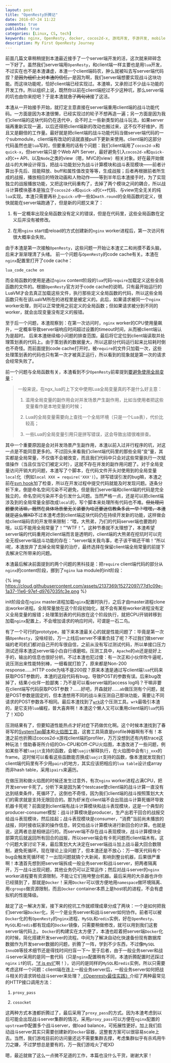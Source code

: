 ```yaml
---
layout: post
title: "OpenResty折腾记"
date: 2016-07-24 11:22
comments: true
published: true
categories: [Linux, CS, tech]
keywords: nginx, OpenResty, docker, cocos2d-x, 游戏开发, 手游开发, mobile game, game devolopment
description: My First OpenResty Journey
---
```


前面几篇文章稍稍提到本渣最近接手了一个server端开发的活，这次就来碎碎念一下好了。虽然我们server端用`OpenResty`，和client端一样主要也是用`lua`开发，不过实在也不是本渣谦虚，本渣一个client端码农，肿么就被叫去写server端代码捏？<del>是因为组织上对本渣的信任。</del>是因为啊，我们server端想要实现战斗这块功能。而这块功能呢，恰好client端已经实现过。本渣嘛，又承担过不少战斗功能的开发工作。所以组织上说，既然你以前在client端挖过不少这种坑，那么server端的坑也由你来挖吧？于是本渣就<del>念了两句诗</del>接了这活。

本渣从一开始接手开始，就打定主意直接在server端重用client端的战斗功能代码。一方面是因为本渣很懒，已经实现过的轮子不想再造一遍；另一方面是因为我们client端的这块代码仍在迭代中，会不时上一些新类型的战斗玩法，如果server端再重新实现一遍，以后还得把client端新的改动也搬过来，这不仅不好维护，而且又是翻倍的工作量。最好就是把client端的战斗功能代码当做server端代码的一个submodule，client端有改动的话就直接pull下更新来使用。client端的这部分代码虽然也是`lua`写的，但要重用的话有个问题：我们client端用了`cocos2d-x`和`quick-x`，但server端只是个Web API Server，最好避免引入`cocos2d-x`和`quick-x`的`C++` API、以及`Node`之类的view（嗯，MVC的view）相关对象。好在最开始做战斗的大神设计得当，把战斗功能划分为战斗计算模块和战斗表现模块——前者计算出手先后、技能释放、buff和属性值改变等等，生成战报；后者再根据前者所生成的战报，播放相应的特效动画和人物动作——等到半年后本渣接手时，为了实现独立的战报播放功能，又把这块代码重构了，去掉了两个模块之间的耦合，所以战斗计算模块基本是独立于`cocos2d-x`和`quick-x`的`C++`代码、与view完全无关的纯`lua`实现。本渣只需要再补上`quick-x`中一些如`math.round`的全局函数的定义，很快就能在server端跑通了，但是新的问题又来了：

1. 有一定概率出现全局函数没有定义的错误，但是在代码里，这些全局函数在定义后并没有被修改。

2. 在用`nginx` start或reload的方式创建新的`nginx` worker进程后，第一次访问有很大概率会失败。

由于本渣是第一次接触`OpenResty`，这些问题一开始让本渣丈二和尚摸不着头脑，后来才渐渐理清了头绪。
前一个问题与`OpenResty`的code cache有关。本渣在`nginx`配置里打开了code cache：

```
lua_code_cache on
```

而全局函数的使用是通过`nginx` content阶段的`lua`代码`require`加载定义这些全局函数的文件的。根据`OpenResty`官方对于code cache的说明，只有最开始运行的LuaVM才会去真正加载这些文件，执行那些定义全局函数的代码，所以这些全局函数只有在该LuaVM所在的进程里是被定义的。此后，如果请求被同一个`nginx` worker处理，则可以正常使用之前定义的全局函数；但如果请求被分到不同的worker，就会出现变量没有定义的报错。

至于后一个问题，本渣观察到：在第一次访问时，`nginx` worker的CPU使用量飙升，一定概率导致server端响应时间超过设置的timeout时间，从而被client端认为是超时。
后来本渣继续缩小问题的排查范围，最后将它定位到client端读取并处理策划表的代码上。由于策划表的数据量大，所以这部分代码运行起来比较耗时倒也不奇怪。而前面提到code cache打开时，被`require`的文件只加载一次，这些处理策划表的代码也只有第一次才被真正运行，所以看到的现象就是第一次的请求会经常失败了。

前一个问题与全局函数有关，本渣看到不少`OpenResty`前辈提到[要避免使用全局变量](https://segmentfault.com/a/1190000004297908)：

> 一般来说，在ngx_lua的上下文中使用Lua全局变量真的不是什么好主意：
>
> 1. 滥用全局变量的副作用会对并发场景产生副作用，比如当使用者把这些变量看作是本地变量的时候；
>
> 2. Lua的全局变量需要向上查找一个全局环境（只是一个Lua表），代价比较高；
>
> 3. 一些Lua的全局变量引用只是拼写错误，这会导致出错很难排查。

其中一个重要原因是会对并发场景产生副作用，本渣以前入过并行程序的坑，对这一点是不能同意更多的。不过回头来看我们client端代码里的那些全局“变”量，其实都是全局常量，不仅值不会被改变，而且我们代码中只会对这些常量执行一次赋值操作（当且仅当它们被定义时），这就不存在并发的副作用问题了。对于全局变量访问开销大的问题，本渣写了个脚本，在代码文件开头对使用到的全局变量`local`化（例如`local XXX = require('XXX')`）。拼写错误引发的bug嘛，本渣之前在[svn hook](http://galoisplusplus.coding.me/blog/2016/03/12/svn-precommit-hook/)加了检查，所以在开发过程中提交代码就能及时发现问题。逐条分析下来，倒是命名空间污染不可避免，但是我们server端和client端的代码是完全独立的，命名空间污染并不会引发什么问题。当然严格一点，还是可以把client端涉及到的全局常量全部改成`local`的，写个脚本来处理所有代码也不难。<del>但处理问题要灵活嘛，既然在具体场景里无关紧要为啥还要迷信教条多此一举？嘿嘿，本渣就是这么懒XD</del>不过本渣考虑到client端这块代码仍在持续开发新的功能，这样做会给client端码农的开发带来限制：“喂，大熊弟，乃们的代码server端也要跑的哦，以后不能用全局常量了！”“WTF！”。这种节奏就不太理想了，本渣希望server端的代码重用对client端而言是透明的，client端的大熊弟在挖坑时可以完全无视server端战斗功能的存在：“server端关我鸟事，老子该干嘛还干嘛！”所以i呢，本渣放弃了去掉全局常量的治疗，最终选择在保留client端全局常量的前提下去解决它所带来的问题。

本渣最后解决前面提到的两个问题的黑科技是：把`require` client端代码的部分从`nginx`的content阶段，挪到了`nginx` lua module的init阶段：

{% img https://cloud.githubusercontent.com/assets/2137369/15272097/77d1c09e-1a37-11e6-97ef-d9767035fc3e.png %}

init阶段会在`nginx` master进程加载`nginx`配置时执行，之后才由master进程clone出worker进程。全局常量放在这个阶段初始化，就不会有某些worker进程没有定义全局变量的报错；处理策划表的代码放在这个阶段执行，就把CPU开销转移到加载`nginx`配置上，不会增加请求的响应时间，可谓是一石二鸟。

有了一个可行的prototype，接下来本渣最关心的就是性能问题了：毕竟是第一次搞`OpenResty`，没啥经验，万一上线后server不堪重负挂了呢？不过我们做server端的老司机们都对自己开的车很自信，之前从没有写过测试代码，所以单接口压力测试还得本渣这server端小白自行琢磨啦。压测工具中，`Apache`的`ab`还是挺好上手的，输出的信息也很好分析。不过本渣也犯过傻：有一次正和小伙伴吹牛逼呢，说压测出来性能特别棒，一细看就打脸了，原来都是Non-200 response......HTTP code为啥不是200捏？原来本渣是通过写client端`lua`代码来获取POST参数的，本渣的这段代码有bug，导致POST的参数有误。后来bug改掉了，结果小伙伴一脸鄙夷：乃不是可以看server端的access log吗？干嘛非要在client端写代码获取POST参数？......好吧，开森就好......`ab`做压测有个问题，就是POST参数是固定的，但本渣想用不同的战斗来压测自己那块功能，需要让不同请求的POST参数各不相同。最后本渣找到了[`wrk`](https://github.com/wg/wrk)这个压测工具。`wrk`最吸引本渣的，是它支持`lua`编程，普大喜奔啊！本渣这个懒人又可以重用client端的`lua`代码了！XDD

压测结果有了，但要知道性能热点才好对症下药做优化啊。这个时候本渣找到了春哥写的[SystemTap脚本](https://github.com/OpenResty/nginx-systemtap-toolkit)和[火焰图工具](https://github.com/brendangregg/FlameGraph)，这套工具简直是profile神器啊有不有！本渣之前也折腾过cocos2d-x游戏client端的profiler，万万没想到还有内核trace这种玩法！借助春哥所介绍的On-CPU和Off-CPU火焰图，本渣改进了一些问题，例如某些不被`luajit`支持的函数，会被`luajit`解释执行，在火焰图中会有`lj_xxx`的frame。这时候可以看看这些函数能否换成`luajit`支持的函数，像本渣就发现我们client端代码里有不少用`pairs`的地方，其实应该把相应的`lua table`设计成array而非hash table，采用`ipairs`来遍历。

在做压测和做火焰图的时候还发生过意外，有次`nginx` worker进程占满CPU，把开发server卡死了。分析下来是因为某个testcase使client端的战斗计算一直没有达到结束条件，死循环了。这倒也不奇怪，因为我们client端的战斗按照策划大大们的需求就是支持无限回合的。那为虾米在client端不会出现战斗计算死循环导致机器卡死呢？前面提到client端有战斗计算模块和战斗表现模块，这是一个典型的producer-consumer模型：战斗计算模块是producer，生产出若干回合的战报交给战斗表现模块，然后挂起；战斗表现模块是consumer，“消费”当前尚未播放的战报，同时接收玩家的操作信息，转交给战斗计算模块进行新回合的计算。也就是说，这两者总是相继运行的。而server端不存在战斗表现模块，战斗计算模块全部算完后就返回所有回合的战报，所以server端会有卡死问题而client端木有。这个问题大家讨论下来，最后策划大大决定在server端战斗加上战斗最大回合数限制，避免死循环。现在理论上没问题了，但本渣还是不放心：万一哪天代码有个bug会触发死循环呢？一出现问题就搞个大新闻，影响到整台机器，后果很严重啊！本渣首先想到把server端拆成一般业务server和战斗server，把两者隔离开，万一战斗出现问题，其他业务仍可以正常运作；然后对战斗server的`nginx` worker进程要有资源限制，不能让它们拖垮整台机器。最后采用的大杀器也许你已经猜到了，那就是`Docker`！采用`Docker`可以很方便地用`namespace`做环境隔离、用`cgroups`做资源限制，而且`Docker` container本质上是host机的进程，不会有虚拟机的性能降级。

敲定了这一解决方案，接下来的挖坑工作就顺理成章分成了两块：一个是如何把我们server端`Docker`化，另一个是业务server和战斗server如何协作。前者可以被`Docker`化的有`OpenResty`的`nginx`进程、`MySQL`和`redis`实例，好在`OpenResty`、`MySQL`和`redis`都有现成的`Docker`镜像，只需要稍做修改，就可以用到我们这套server端代码上。
`Docker`的构建实在太方便了，本渣也趁着把server端`Docker`化的时候，简化搭建开发server的流程。中间为了解决自动化快速备份现有数据库数据作为开发server数据的问题，折腾了一阵，学到不少东西，不过像`MySQL` `InnoDB`等技术细节还是得找时间扫盲一下～
至于后者，由于一般业务server和战斗server采用的是同一套代码（只是`nginx`配置稍有不同，本渣折腾配置时还踩过`nginx` `if`的坑，[“if is evil”](https://moonbingbing.gitbooks.io/OpenResty-best-practices/content/ngx/if_is_evil.html)啊！），访问的是同样的`MySQL`和`redis`实例，所以只需要考虑这样一个问题：client端在连上一般业务server后，一般业务server如何把战斗相关的请求转给战斗server来处理？[《Openresty最佳实践》](https://moonbingbing.gitbooks.io/OpenResty-best-practices/content/OpenResty/how_request_http.html)介绍了两种最常见的HTTP接口调用方法：

1. `proxy_pass`

2. `cosocket`

这两种方式本渣都折腾过了，最后采用了`proxy_pass`的方式。因为本渣考虑到以后可能会出现战斗server集群的情况，采用`proxy_pass`可以方便在`nginx`配置的`upstream`中配置多个战斗server，做load balance，可拓展性更好。加上我们启动战斗server其实只需要创建新的`Docker`容器，这整套方案可以很容易scale上去。当然，我们游戏目前的访问量还远不需要集群去撑，考虑集群似乎有杀鸡用牛刀之嫌，不过梦想总是要有的，万一我们游戏火了呢XD

嗯，最近就做了这么一点微不足道的工作，本篇也没什么干货，谢谢大家！
